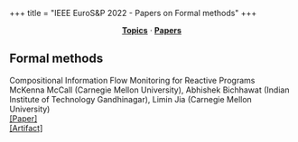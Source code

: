 +++
title = "IEEE EuroS&P 2022 - Papers on Formal methods"
+++
<center><a href="https://ieeeeurosp.github.io/2022/topics"><b>Topics</b></a> &middot; <a href="https://ieeeeurosp.github.io/2022/papers"><b>Papers</b></a></center>
<p>
<h2>Formal methods</h2><div class="bpaper"><span class="ptitle">Compositional Information Flow Monitoring for Reactive Programs</span></br><div class="pblock"><span class="author">McKenna&nbsp;McCall</span> <span class="institution">(Carnegie Mellon University)</span>, <span class="author">Abhishek&nbsp;Bichhawat</span> <span class="institution">(Indian Institute of Technology Gandhinagar)</span>, <span class="author">Limin&nbsp;Jia</span> <span class="institution">(Carnegie Mellon University)</span><br><div class="pextra"><a href="https://github.com/CompIFC/comp-model/blob/main/compositional-ifc.pdf">[Paper]</a><br><a href="https://github.com/CompIFC/comp-model/releases/tag/eurosp22">[Artifact]</a><br></div></div></div>